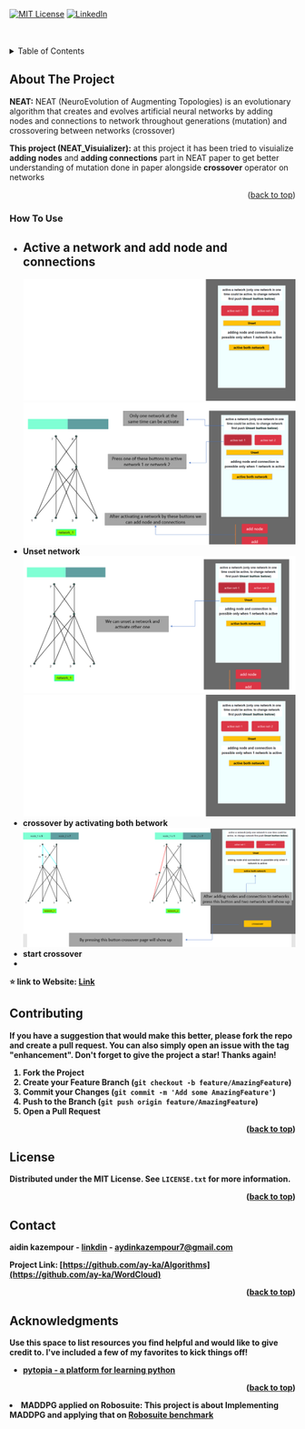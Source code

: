 <div id="top"></div>


[![MIT License][license-shield]][license-url]
[![LinkedIn][linkedin-shield]][linkedin-url]



<!-- PROJECT LOGO -->

<br />
<br />

<!-- TABLE OF CONTENTS -->
<details>
  <summary>Table of Contents</summary>
  <ol>
    <li>
      <a href="#about-the-project">About The Project</a>
    </li>
      <li>
      <a href="#how-to-use">How To Use</a>
    </li>
    <li><a href="#contributing">Contributing</a></li>
    <li><a href="#license">License</a></li>
    <li><a href="#contact">Contact</a></li>
    <li><a href="#acknowledgments">Acknowledgments</a></li>
  </ol>
</details>



<!-- ABOUT THE PROJECT -->
## About The Project

 <b>NEAT:</b> NEAT (NeuroEvolution of Augmenting Topologies) is an evolutionary algorithm that creates and evolves artificial neural networks by adding                   nodes and connections to network throughout generations (mutation) and crossovering between networks (crossover)
 
 <b>This project (NEAT_Visuializer):</b> at this project it has been tried to visuialize <b>adding nodes</b> and <b>adding connections</b> part in NEAT                   paper to get better understanding of mutation done in paper alongside <b>crossover</b> operator on networks 
 
 

<p align="right">(<a href="#top">back to top</a>)</p>

### How To Use

<ul>
  
  <li><b><h2>Active a network and add node and connections</h2></li>
  <img src="images/1.png">
  <img src="images/2.png">
  <li><b>Unset network</li>
  <img src="images/3.png">
  <img src="images/1.png">
  <li><b>crossover by activating both betwork</li>
  <img src="images/4.png">
  <li><b>start crossover</li>
  <li><img src=""></li>
</ul>



⭐ link to Website: <a href="https://ay-ka.github.io/CV_website/">Link</a>

<!-- CONTRIBUTING -->
## Contributing


If you have a suggestion that would make this better, please fork the repo and create a pull request. You can also simply open an issue with the tag "enhancement".
Don't forget to give the project a star! Thanks again!

1. Fork the Project
2. Create your Feature Branch (`git checkout -b feature/AmazingFeature`)
3. Commit your Changes (`git commit -m 'Add some AmazingFeature'`)
4. Push to the Branch (`git push origin feature/AmazingFeature`)
5. Open a Pull Request

<p align="right">(<a href="#top">back to top</a>)</p>



<!-- LICENSE -->
## License

Distributed under the MIT License. See `LICENSE.txt` for more information.

<p align="right">(<a href="#top">back to top</a>)</p>



<!-- CONTACT -->
## Contact

aidin kazempour - [linkdin](https://www.linkedin.com/in/aidin-kazempour-b647811ba/) - aydinkazempour7@gmail.com

Project Link: [https://github.com/ay-ka/Algorithms](https://github.com/ay-ka/WordCloud)

<p align="right">(<a href="#top">back to top</a>)</p>



<!-- ACKNOWLEDGMENTS -->
## Acknowledgments

Use this space to list resources you find helpful and would like to give credit to. I've included a few of my favorites to kick things off!

* [pytopia - a platform for learning python](https://www.pytopia.ai/)


<p align="right">(<a href="#top">back to top</a>)</p>


[license-shield]: https://img.shields.io/github/license/othneildrew/Best-README-Template.svg?style=for-the-badge
[license-url]: https://github.com/othneildrew/Best-README-Template/blob/master/LICENSE.txt
[linkedin-shield]: https://img.shields.io/badge/-LinkedIn-black.svg?style=for-the-badge&logo=linkedin&colorB=555
[linkedin-url]: https://www.linkedin.com/in/aidin-kazempour-b647811ba/
[product-screenshot]: images/screenshot.png



  <li>
    <b>MADDPG applied on Robosuite: </b> This project is about Implementing <b>MADDPG</b> and applying that on <a                                                                        href="https://robosuite.ai/">Robosuite benchmark</a>
  </li>
